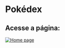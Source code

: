 # Pokédex
## Acesse a página:
[![Home page](https://img.shields.io/badge/-Home%20page-000?style=for-the-badge&logo=pokemon&logoColor=white)](https://gdeusvid.github.io/js-developer-pokedex/)


